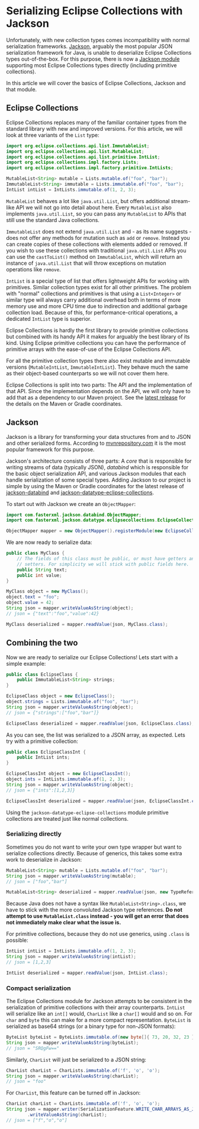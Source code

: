 <!--
  ~ Copyright (c) 2020 Goldman Sachs and others.
  ~ All rights reserved. This program and the accompanying materials
  ~ are made available under the terms of the Eclipse Public License v1.0
  ~ and Eclipse Distribution License v. 1.0 which accompany this distribution.
  ~ The Eclipse Public License is available at http://www.eclipse.org/legal/epl-v10.html
  ~ and the Eclipse Distribution License is available at
  ~ http://www.eclipse.org/org/documents/edl-v10.php.
  -->
# Serializing Eclipse Collections with Jackson

Unfortunately, with new collection types comes incompatibility with normal serialization frameworks. [Jackson](https://github.com/FasterXML/jackson), arguably the most popular JSON serialization framework for Java, is unable to deserialize Eclipse Collections types out-of-the-box. For this purpose, there is now a [Jackson module](https://github.com/FasterXML/jackson-datatypes-collections/) supporting most Eclipse Collections types directly (including primitive collections).

In this article we will cover the basics of Eclipse Collections, Jackson and that module.

## Eclipse Collections

Eclipse Collections replaces many of the familiar container types from the standard library with new and improved versions. For this article, we will look at three variants of the `List` type:

```java
import org.eclipse.collections.api.list.ImmutableList;
import org.eclipse.collections.api.list.MutableList;
import org.eclipse.collections.api.list.primitive.IntList;
import org.eclipse.collections.impl.factory.Lists;
import org.eclipse.collections.impl.factory.primitive.IntLists;

MutableList<String> mutable = Lists.mutable.of("foo", "bar");
ImmutableList<String> immutable = Lists.immutable.of("foo", "bar");
IntList intList = IntLists.immutable.of(1, 2, 3);
```

`MutableList` behaves a lot like `java.util.List`, but offers additional stream-like API we will not go into detail about here. Every `MutableList` also implements `java.util.List`, so you can pass any `MutableList` to APIs that still use the standard Java collections.

`ImmutableList` does not extend `java.util.List` and - as its name suggests - does not offer any methods for mutation such as `add` or `remove`. Instead you can create copies of these collections with elements added or removed. If you wish to use these collections with traditional `java.util.List` APIs you can use the `castToList()` method on `ImmutableList`, which will return an instance of `java.util.List` that will throw exceptions on mutation operations like `remove`.

`IntList` is a special type of list that offers lightweight APIs for working with primitives. Similar collection types exist for all other primitives. The problem with "normal" collections and primitives is that using a `List<Integer>` or similar type will always carry additional overhead both in terms of more memory use and more CPU time due to indirection and additional garbage collection load. Because of this, for performance-critical operations, a dedicated `IntList` type is superior.

Eclipse Collections is hardly the first library to provide primitive collections but combined with its handy API it makes for arguably the best library of its kind. Using Eclipse primitive collections you can have the performance of primitive arrays with the ease-of-use of the Eclipse Collections API.

For all the primitive collection types there also exist mutable and immutable versions (`MutableIntList`, `ImmutableIntList`). They behave much the same as their object-based counterparts so we will not cover them here.

Eclipse Collections is split into two parts: The API and the implementation of that API. Since the implementation depends on the API, we will only have to add that as a dependency to our Maven project. See the [latest release](https://github.com/eclipse/eclipse-collections/releases) for the details on the Maven or Gradle coordinates. 

## Jackson

Jackson is a library for transforming your data structures from and to JSON and other serialized forms. According to [mvnrepository.com](https://mvnrepository.com/popular) it is the most popular framework for this purpose.

Jackson's architecture consists of three parts: A *core* that is responsible for writing streams of data (typically JSON), *databind* which is responsible for the basic object serialization API, and various Jackson modules that each handle serialization of some special types. Adding Jackson to our project is simple by using the Maven or Gradle coordinates for the latest release of [jackson-databind](https://search.maven.org/search?q=a:jackson-databind) and [jackson-datatype-eclipse-collections](https://search.maven.org/search?q=a:jackson-datatype-eclipse-collections).

To start out with Jackson we create an `ObjectMapper`:

```java
import com.fasterxml.jackson.databind.ObjectMapper;
import com.fasterxml.jackson.datatype.eclipsecollections.EclipseCollectionsModule;

ObjectMapper mapper = new ObjectMapper().registerModule(new EclipseCollectionsModule());
```

We are now ready to serialize data:

```java
public class MyClass {
    // The fields of this class must be public, or must have getters and
    // setters. For simplicity we will stick with public fields here.
    public String text;
    public int value;
}

MyClass object = new MyClass();
object.text = "foo";
object.value = 42;
String json = mapper.writeValueAsString(object);
// json = {"text":"foo","value":42}

MyClass deserialized = mapper.readValue(json, MyClass.class);
```

## Combining the two

Now we are ready to serialize our Eclipse Collections! Lets start with a simple example:

```java
public class EclipseClass {
    public ImmutableList<String> strings;
}

EclipseClass object = new EclipseClass();
object.strings = Lists.immutable.of("foo", "bar");
String json = mapper.writeValueAsString(object);
// json = {"strings":["foo","bar"]}

EclipseClass deserialized = mapper.readValue(json, EclipseClass.class);
```

As you can see, the list was serialized to a JSON array, as expected. Lets try with a primitive collection:

```java
public class EclipseClassInt {
    public IntList ints;
}

EclipseClassInt object = new EclipseClassInt();
object.ints = IntLists.immutable.of(1, 2, 3);
String json = mapper.writeValueAsString(object);
// json = {"ints":[1,2,3]}

EclipseClassInt deserialized = mapper.readValue(json, EclipseClassInt.class);
```

Using the `jackson-datatype-eclipse-collections` module primitive collections are treated just like normal collections.

### Serializing directly

Sometimes you do not want to write your own type wrapper but want to serialize collections directly. Because of generics, this takes some extra work to deserialize in Jackson:

```java
MutableList<String> mutable = Lists.mutable.of("foo", "bar");
String json = mapper.writeValueAsString(mutable);
// json = ["foo","bar"]

MutableList<String> deserialized = mapper.readValue(json, new TypeReference<MutableList<String>>() {});
```

Because Java does not have a syntax like `MutableList<String>.class`, we have to stick with the more convoluted Jackson type references. **Do not attempt to use `MutableList.class` instead - you will get an error that does not immediately make clear what the issue is.**

For primitive collections, because they do not use generics, using `.class` is possible:

```java
IntList intList = IntLists.immutable.of(1, 2, 3);
String json = mapper.writeValueAsString(intList);
// json = [1,2,3]

IntList deserialized = mapper.readValue(json, IntList.class);
```

### Compact serialization

The Eclipse Collections module for Jackson attempts to be consistent in the serialization of primitive collections with their array counterparts. `IntList` will serialize like an `int[]` would, `CharList` like a `char[]` would and so on. For `char` and `byte` this can make for a more compact representation. `ByteList` is serialized as base64 strings (or a binary type for non-JSON formats):

```java
ByteList byteList = ByteLists.immutable.of(new byte[]{ 73, 20, 32, 23 });
String json = mapper.writeValueAsString(byteList);
// json = "SRQgFw=="
```

Similarly, `CharList` will just be serialized to a JSON string:

```java
CharList charList = CharLists.immutable.of('f', 'o', 'o');
String json = mapper.writeValueAsString(charList);
// json = "foo"
```

For `CharList`, this feature can be turned off in Jackson:

```java
CharList charList = CharLists.immutable.of('f', 'o', 'o');
String json = mapper.writer(SerializationFeature.WRITE_CHAR_ARRAYS_AS_JSON_ARRAYS)
        .writeValueAsString(charList);
// json = ["f","o","o"]
```
